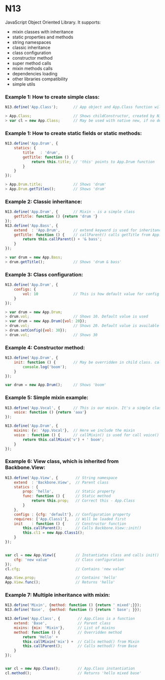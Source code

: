 N13
===

JavaScript Object Oriented Library. It supports:
 - mixin classes with inheritance
 - static properties and methods
 - string namespaces
 - classic inheritance
 - class configuration
 - constructor method
 - super method calls
 - mixin methods calls
 - dependencies loading
 - other libraries compatibility
 - simple utils



### Example 1: How to create simple class:

```javascript
N13.define('App.Class');       // App object and App.Class function will be created

> App.Class;                   // Shows childConstructor, created by N13
> var cl = new App.Class;      // May be used with native new, if no dependencies needed
````


### Example 1: How to create static fields or static methods:

```javascript
N13.define('App.Drum', {
    statics: {
        title   : 'drum',
        getTitle: function () {
            return this.title; // 'this' points to App.Drum function
        }
    }
});

> App.Drum.title;              // Shows 'drum'
> App.Drum.getTitles();        // Shows 'drum'
```


### Example 2: Classic inheritance:

```javascript
N13.define('App.Drum', {       // Mixin - is a simple class
    getTitle: function () {return 'drum '}
});
N13.define('App.Bass', {
    extend  : 'App.Drum',      // extend keyword is used for inheritance
    getTitle: function () {    // callParent() calls getTitle from App.Drum
        return this.callParent() + '& bass';
    }
});

> var drum = new App.Bass;
> drum.getTitle();             // Shows 'drum & bass'
```


### Example 3: Class configuration:

```javascript
N13.define('App.Drum', {
    configs: {
        vol: 10                // This is how default value for config is set
    }
});

> var drum = new App.Drum;
> drum.vol;                    // Shows 10. Default value is used
> var drum = new App.Drum({vol: 20});
> drum.vol;                    // Shows 20. Default value is available in drum.configs.vol
> drum.setConfig({vol: 30});
> drum.vol;                    // Shows 30
```


### Example 4: Constructor method:

```javascript
N13.define('App.Drum', {
    init: function () {        // May be overridden in child class. callParent() is also supported
        console.log('boom');
    }
});

var drum = new App.Drum();     // Shows 'boom'
```


### Example 5: Simple mixin example:

```javascript
N13.define('App.Vocal', {      // This is our mixin. It's a simple class
    voice: function () {return 'aaa'}
});

N13.define('App.Drum', {
    mixins: {v: 'App.Vocal'},  // Here we include the mixin
    voice : function () {      // callMixin() is used for call voice() method from App.Vocal
        return this.callMixin('v') + ' boom';
    }
});
```


### Example 6: View class, which is inherited from Backbone.View:

```javascript
N13.define('App.View', {        // String namespace
    extend  : 'Backbone.View',  // Parent class
    statics : {
        prop: 'hello',          // Static property
        func: function () {     // Static method
            return this.prop;   // Correct this - App.Class
        }
    },
    configs : {cfg: 'default'}, // Сonfiguration property
    requires: ['App.Class1'],   // Will be loaded first
    init    : function () {     // Constructor function
        this.callParent();      // Calls Backbone.View::init()
        this.cl1 = new App.Class1();
    }
});


var cl = new App.View({         // Instantiates class and calls init() method
    cfg: 'new value'            // Class configuration
});
cl.cfg;                         // Contains 'new value'

App.View.prop;                  // Contains 'hello'
App.View.func();                // Returns 'hello'
```


### Example 7: Multiple inheritance with mixin:

```javascript
N13.define('Mixin', {method: function () {return ' mixed';}});
N13.define('Base',  {method: function () {return ' base'; }});

N13.define('App.Class', {        // App.Class is a function
    extend: 'Base',              // Parent class
    mixins: {mix: 'Mixin'},      // List of mixins
    method: function () {        // Overridden method
        return 'Hello' +
        this.callMixin('mix') +  // Calls method() from Mixin
        this.callParent();       // Calls method() from Base
    }
});


var cl = new App.Class();        // App.Class instantiation
cl.method();                     // Returns 'hello mixed base'

```